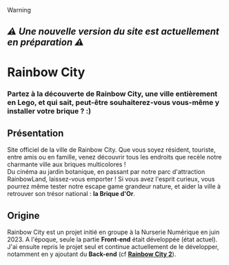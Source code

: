 > [!WARNING]
> ## ***⚠️ Une nouvelle version du site est actuellement en préparation ⚠️***

# Rainbow City

### Partez à la découverte de Rainbow City, **une ville entièrement en Lego**, et qui sait, peut-être souhaiterez-vous vous-même y installer votre brique ? :)

## Présentation
Site officiel de la ville de Rainbow City.
Que vous soyez résident, touriste, entre amis ou en famille, venez découvrir tous les endroits que recèle notre charmante ville aux briques multicolores !  
Du cinéma au jardin botanique, en passant par notre parc d'attraction RainbowLand, laissez-vous emporter !
Si vous avez l'esprit curieux, vous pourrez même tester notre escape game grandeur nature, et aider la ville à retrouver son trésor national : **la Brique d'Or**.

## Origine
Rainbow City est un projet initié en groupe à la Nurserie Numérique en juin 2023.
A l'époque, seule la partie **Front-end** était développée (état actuel).
J'ai ensuite repris le projet seul et continue actuellement de le développer, notamment en y ajoutant du **Back-end** (cf **[Rainbow City 2](https://github.com/Morgan-B3/Rainbow-City2)**).
